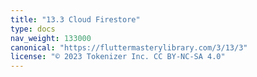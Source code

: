 ```yaml
---
title: "13.3 Cloud Firestore"
type: docs
nav_weight: 133000
canonical: "https://fluttermasterylibrary.com/3/13/3"
license: "© 2023 Tokenizer Inc. CC BY-NC-SA 4.0"
---
```

